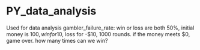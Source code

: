 # PY_data_analysis
Used for data analysis
gambler_failure_rate: 
win or loss are both 50%, initial money is $100, win for 10$, loss for -$10, 1000 rounds.
if the money meets $0, game over.
how many times can we win?

